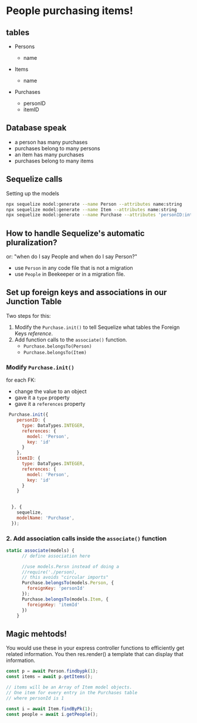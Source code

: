 # People purchasing items!


## tables

- Persons
    - name

- Items
    - name

- Purchases
    - personID
    - itemID

## Database speak

- a person has many purchases
- purchases belong to many persons 
- an item has many purchases
- purchases belong to many items

## Sequelize calls

Setting up the models

```sh
npx sequelize model:generate --name Person --attributes name:string
npx sequelize model:generate --name Item --attributes name:string
npx sequelize model:generate --name Purchase --attributes 'personID:integer, itemID:integer'

```

## How to handle Sequelize's automatic pluralization?
 or: "when do I say People and when do I say Person?"

 - use `Person` in any code file that is not a migration
 - use `People` in Beekeeper or in a migration file.

## Set up foreign keys and associations in our Junction Table

Two steps for this:
1. Modify the `Purchase.init()` to tell Sequelize what tables the Foreign Keys _reference_.
2. Add function calls to the `associate()` function.
    - `Purchase.belongsTo(Person)`
    - `Purchase.belongsTo(Item)`

### Modify `Purchase.init()`

for each FK:
- change the value to an object
- gave it a `type` property
- gave it a `references` property

```js
 Purchase.init({
    personID: {
      type: DataTypes.INTEGER,
      references: {
        model: 'Person',
        key: 'id'
      }
    },
    itemID: {
      type: DataTypes.INTEGER,
      references: {
        model: 'Person',
        key: 'id'
      }
    }

  
  }, {
    sequelize,
    modelName: 'Purchase',
  });
  ```
### 2. Add association calls inside the `associate()` function

```js
static associate(models) {
      // define association here

      //use models.Persn instead of doing a 
      //require('./person),
      // this avoids "circular imports"
      Purchase.belongsTo(models.Person, {
        foreignKey: 'personId'
      });
      Purchase.belongsTo(models.Item, {
        foreignKey: 'itemId'
      })
    }
```


## Magic mehtods!

You would use these in your express controller functions to efficiently get related information. You then res.render() a template that can display that information.

```js
const p = await Person.findbypk(1);
const items = await p.getItems();

// items will be an Array of Item model objects.
// One item for every entry in the Purchases table
// where personId is 1

const i = await Item.findByPk(1);
const people = await i.getPeople();
``` 